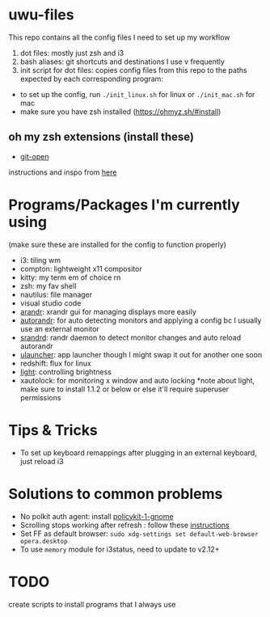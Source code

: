 # uwu-files

This repo contains all the config files I need to set up my workflow

1. dot files: mostly just zsh and i3
2. bash aliases: git shortcuts and destinations I use v frequently
3. init script for dot files: copies config files from this repo to the paths expected by each corresponding program:

- to set up the config, run `./init_linux.sh` for linux or `./init_mac.sh` for mac
- make sure you have zsh installed (https://ohmyz.sh/#install)

## oh my zsh extensions (install these)

- [git-open](https://github.com/paulirish/git-open)

instructions and inspo from [here](https://www.freecodecamp.org/news/dive-into-dotfiles-part-2-6321b4a73608)

# Programs/Packages I'm currently using

(make sure these are installed for the config to function properly)

- i3: tiling wm
- compton: lightweight x11 compositor
- kitty: my term em of choice rn
- zsh: my fav shell
- nautilus: file manager
- visual studio code
- [arandr](https://christian.amsuess.com/tools/arandr/): xrandr gui for managing displays more easily
- [autorandr](https://github.com/wertarbyte/autorandr): for auto detecting monitors and applying a config bc I usually use an external monitor
- [srandrd](https://github.com/jceb/srandrd): randr daemon to detect monitor changes and auto reload autorandr
- [ulauncher](https://ulauncher.io/): app launcher though I might swap it out for another one soon
- redshift: flux for linux
- [light](https://github.com/haikarainen/light): controlling brightness
- xautolock: for monitoring x window and auto locking
  \*note about light, make sure to install 1.1.2 or below or else it'll require superuser permissions

# Tips & Tricks

- To set up keyboard remappings after plugging in an external keyboard, just reload i3

# Solutions to common problems

- No polkit auth agent: install [policykit-1-gnome](https://launchpad.net/ubuntu/+source/policykit-1-gnome)
- Scrolling stops working after refresh : follow these [instructions](https://askubuntu.com/questions/1053720/scrolling-not-working-after-suspend-looking-for-permanent-solution)
- Set FF as default browser: `sudo xdg-settings set default-web-browser opera.desktop`
- To use `memory` module for i3status, need to update to v2.12+

# TODO

create scripts to install programs that I always use
